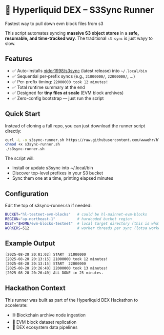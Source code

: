 # 🚀 Hyperliquid DEX – S3Sync Runner

Fastest way to pull down evm block files from s3

This script automates syncing **massive S3 object stores** in a **safe, resumable, and time-tracked way**. The traditional `s3 sync` is just wayy to slow.

## Features

- ✅ Auto-installs [nidor1998/s3sync](https://github.com/nidor1998/s3sync) (latest release) into `~/.local/bin`  
- ✅ Sequential per-prefix syncs (e.g., `21000000/`, `22000000/`, …)  
- ✅ Per-prefix timing: `22000000 took 12 minutes!`  
- ✅ Total runtime summary at the end  
- ✅ Designed for **tiny files at scale** (EVM block archives)  
- ✅ Zero-config bootstrap — just run the script  

## Quick Start

Instead of cloning a full repo, you can just download the runner script directly:

```bash
curl -L -o s3sync-runner.sh https://raw.githubusercontent.com/wwwehr/hl-evm-block-sync/refs/heads/master/sync.sh
chmod +x s3sync-runner.sh
./s3sync-runner.sh
```

The script will:
* Install or update s3sync into ~/.local/bin
* Discover top-level prefixes in your S3 bucket
* Sync them one at a time, printing elapsed minutes

## Configuration

Edit the top of s3sync-runner.sh if needed:
```bash
BUCKET="hl-testnet-evm-blocks"   # could be hl-mainnet-evm-blocks
REGION="ap-northeast-1"          # hardcoded bucket region
DEST="$HOME/evm-blocks-testnet"  # local target directory (this is what nanoreth will look at)
WORKERS=512                      # worker threads per sync (lotsa workers needs lotsa RAM)
```

## Example Output
```bash
[2025-08-20 20:01:02] START  21000000
[2025-08-20 20:13:15] 21000000 took 12 minutes!
[2025-08-20 20:13:15] START  22000000
[2025-08-20 20:26:40] 22000000 took 13 minutes!
[2025-08-20 20:26:40] ALL DONE in 25 minutes.
```

## Hackathon Context

This runner was built as part of the Hyperliquid DEX Hackathon to accelerate:
* ⛓️ Blockchain archive node ingestion
* 📂 EVM block dataset replication
* 🧩 DEX ecosystem data pipelines
